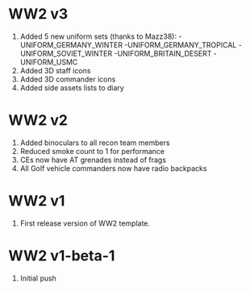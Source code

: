# WW2 v3
1. Added 5 new uniform sets (thanks to Mazz38):
  -UNIFORM_GERMANY_WINTER
  -UNIFORM_GERMANY_TROPICAL
  -UNIFORM_SOVIET_WINTER
  -UNIFORM_BRITAIN_DESERT
  -UNIFORM_USMC
2. Added 3D staff icons
3. Added 3D commander icons
4. Added side assets lists to diary

# WW2 v2
1. Added binoculars to all recon team members
2. Reduced smoke count to 1 for performance
3. CEs now have AT grenades instead of frags
4. All Golf vehicle commanders now have radio backpacks

# WW2 v1
1. First release version of WW2 template.

# WW2 v1-beta-1
1. Initial push
